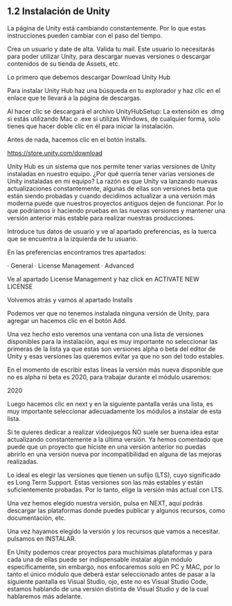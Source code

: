 ## 1.2 Instalación de Unity

La página de Unity está cambiando constantemente. Por lo que estas instrucciones pueden cambiar con el paso del tiempo.

Crea un usuario y date de alta. Valida tu mail. Este usuario lo necesitarás para poder utilizar Unity, para descargar nuevas versiones o descargar contenidos de su tienda de Assets, etc.

Lo primero que debemos descargar Download Unity Hub

Para instalar Unity Hub haz una búsqueda en tu explorador y haz clic en el enlace que te llevará a la página de descargas.

Al hacer clic se descargará el archivo UnityHubSetup:
La extensión es .dmg si estás utilizando Mac o .exe si utilizas Windows, de cualquier forma, solo tienes que hacer doble clic en él para iniciar la instalación.

Antes de nada, hacemos clic en el botón installs.

https://store.unity.com/download

Unity Hub es un sistema que nos permite tener varias versiones de Unity instaladas en nuestro equipo. ¿Por qué querría tener varias versiones de Unity instaladas en mi equipo? La razón es que  Unity va lanzando nuevas actualizaciones constantemente, algunas de ellas son versiones beta que están siendo probadas y cuando decidimos actualizar a una versión más moderna puede que nuestros proyectos antiguos dejen de funcionar. Por lo que podríamos ir haciendo pruebas en las nuevas versiones y mantener una versión anterior más estable para realizar nuestras producciones.

Introduce tus datos de usuario y ve al apartado preferencias, es la tuerca que se encuentra a la izquierda de tu usuario.

En las preferencias encontramos tres apartados:

· General
· License Management
· Advanced

Ve al apartado License Management y haz click en ACTIVATE NEW LICENSE

Volvemos atrás y vamos al apartado Installs

Podemos ver que no tenemos instalada ninguna versión de Unity, para agregar un hacemos clic en el botón Add.


Una vez hecho esto veremos una ventana con una lista de versiones disponibles para la instalación, aquí es muy importante no seleccionar las primeras de la lista ya que estas son versiones alpha o beta del editor de Unity y esas versiones las queremos evitar ya que no son del todo estables.

En el momento de escribir estas líneas la versión más nueva disponible que no es alpha ni beta es 2020, para trabajar durante el módulo usaremos:

2020

Luego hacemos clic en next y en la siguiente pantalla verás una lista, es muy importante seleccionar adecuadamente los módulos a instalar de esta lista.


Si te quieres dedicar a realizar videojuegos NO suele ser buena idea estar actualizando constantemente a la última versión. Ya hemos comentado que puede que un proyecto que hiciste en una versión anterior no puedas abrirlo en una versión nueva por incompatibilidad en alguna de las mejoras realizadas.

Lo ideal es elegir las versiones que tienen un sufijo (LTS), cuyo significado es Long Term Support. Estas versiones son las más estables y están suficientemente probadas. Por lo tanto, elige la versión más actual con LTS.

Una vez hemos elegido nuestra versión, pulsa en NEXT, aquí podrás descargar las plataformas donde puedes publicar y algunos recursos, como documentación, etc.

Una vez hayamos elegido la versión y los recursos que vamos a necesitar. pulsamos en INSTALAR.

En Unity podemos crear proyectos para muchísimas plataformas y para cada una de ellas puede ser indispensable instalar algún módulo específicamente, sin embargo, nos enfocaremos solo en PC y MAC, por lo tanto el único módulo que deberá estar seleccionado antes de pasar a la siguiente pantalla es Visual Studio, ojo, este no es Visual Studio Code, estamos hablando de una versión distinta de Visual Studio y de la cual hablaremos más adelante.
